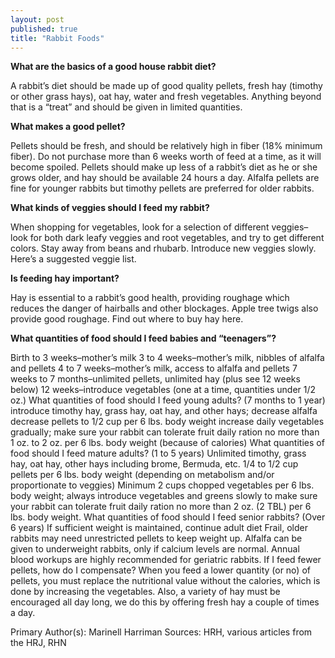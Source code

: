 ```yaml
---
layout: post
published: true
title: "Rabbit Foods"
---
```

**What are the basics of a good house rabbit diet?**

A rabbit’s diet should be made up of good quality pellets, fresh hay (timothy or other grass hays), oat hay, water and fresh vegetables. Anything beyond that is a “treat” and should be given in limited quantities.

**What makes a good pellet?**

Pellets should be fresh, and should be relatively high in fiber (18% minimum fiber). Do not purchase more than 6 weeks worth of feed at a time, as it will become spoiled. Pellets should make up less of a rabbit’s diet as he or she grows older, and hay should be available 24 hours a day. Alfalfa pellets are fine for younger rabbits but timothy pellets are preferred for older rabbits.

**What kinds of veggies should I feed my rabbit?**

When shopping for vegetables, look for a selection of different veggies–look for both dark leafy veggies and root vegetables, and try to get different colors. Stay away from beans and rhubarb. Introduce new veggies slowly. Here’s a suggested veggie list.

**Is feeding hay important?**

Hay is essential to a rabbit’s good health, providing roughage which reduces the danger of hairballs and other blockages. Apple tree twigs also provide good roughage. Find out where to buy hay here.

**What quantities of food should I feed babies and “teenagers”?**

Birth to 3 weeks–mother’s milk
3 to 4 weeks–mother’s milk, nibbles of alfalfa and pellets
4 to 7 weeks–mother’s milk, access to alfalfa and pellets
7 weeks to 7 months–unlimited pellets, unlimited hay (plus see 12 weeks below)
12 weeks–introduce vegetables (one at a time, quantities under 1/2 oz.)
What quantities of food should I feed young adults? (7 months to 1 year)
introduce timothy hay, grass hay, oat hay, and other hays; decrease alfalfa
decrease pellets to 1/2 cup per 6 lbs. body weight
increase daily vegetables gradually; make sure your rabbit can tolerate
fruit daily ration no more than 1 oz. to 2 oz. per 6 lbs. body weight (because of calories)
What quantities of food should I feed mature adults? (1 to 5 years)
Unlimited timothy, grass hay, oat hay, other hays including brome, Bermuda, etc.
1/4 to 1/2 cup pellets per 6 lbs. body weight (depending on metabolism and/or proportionate to veggies)
Minimum 2 cups chopped vegetables per 6 lbs. body weight; always introduce vegetables and greens slowly to make sure your rabbit can tolerate
fruit daily ration no more than 2 oz. (2 TBL) per 6 lbs. body weight.
What quantities of food should I feed senior rabbits? (Over 6 years)
If sufficient weight is maintained, continue adult diet
Frail, older rabbits may need unrestricted pellets to keep weight up. Alfalfa can be given to underweight rabbits, only if calcium levels are normal. Annual blood workups are highly recommended for geriatric rabbits.
If I feed fewer pellets, how do I compensate?
When you feed a lower quantity (or no) of pellets, you must replace the nutritional value without the calories, which is done by increasing the vegetables. Also, a variety of hay must be encouraged all day long, we do this by offering fresh hay a couple of times a day.

Primary Author(s): Marinell Harriman
Sources: HRH, various articles from the HRJ, RHN